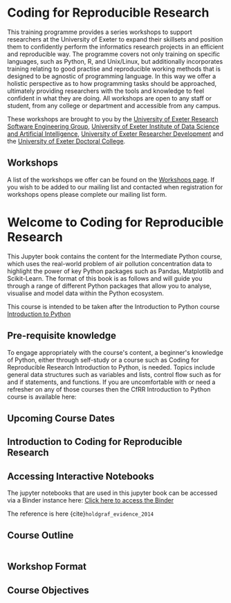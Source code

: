 # Coding for Reproducible Research
This training programme provides a series workshops to support researchers at the University of Exeter to expand their skillsets and position them to confidently perform the informatics research projects in an efficient and reproducible way. The programme covers not only training on specific languages, such as Python, R, and Unix/Linux, but additionally incorporates training relating to good practise and reproducible working methods that is designed to be agnostic of programming language. In this way we offer a holistic perspective as to how programming tasks should be approached, ultimately providing researchers with the tools and knowledge to feel confident in what they are doing. All workshops are open to any staff or student, from any college or department and accessible from any campus.



These workshops are brought to you by the [University of Exeter Research Software Engineering Group](https://www.exeter.ac.uk/research/software-engineering/), [University of Exeter Institute of Data Science and Artificial Intelligence](https://www.exeter.ac.uk/research/institutes/idsai/), [University of Exeter Researcher Development](https://www.exeter.ac.uk/research/doctoralcollege/researcherdevelopment/) and the [University of Exeter Doctoral College](https://www.exeter.ac.uk/research/doctoralcollege/).

## Workshops 

A list of the workshops we offer can be found on the [Workshops page](workshops.md). If you wish to be added to our mailing list and contacted when registration for workshops opens please complete our mailing list form.


# Welcome to Coding for Reproducible Research

This Jupyter book contains the content for the Intermediate Python course, which uses the real-world problem of air pollution concentration data to highlight the power of key Python packages such as Pandas, Matplotlib and Scikit-Learn. The format of this book is as follows and will guide you through a range of different Python packages that allow you to analyse, visualise and model data within the Python ecosystem.

This course is intended to be taken after the Introduction to Python course [Introduction to Python](https://uniexeterrse.github.io/intro-to-python/)

## Pre-requisite knowledge

To engage appropriately with the course's content, a beginner's knowledge of Python, either through self-study or a course such as Coding for Reproducible Research Introduction to Python, is needed. Topics include general data structures such as variables and lists, control flow such as for and if statements, and functions. If you are uncomfortable with or need a refresher on any of those courses then the CfRR Introduction to Python course is available here:

## Upcoming Course Dates 

## Introduction to Coding for Reproducible Research

## Accessing Interactive Notebooks 

The jupyter notebooks that are used in this jupyter book can be accessed via a Binder instance here: 
[Click here to access the Binder](https://mybinder.org/v2/gh/berrli/intermediate_python/HEAD)

The reference is here {cite}`holdgraf_evidence_2014`


## Course Outline

```{tableofcontents}
```

## Workshop Format

## Course Objectives